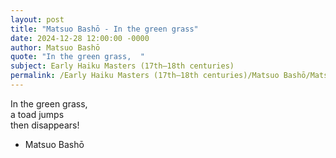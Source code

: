 ```yaml
---
layout: post
title: "Matsuo Bashō - In the green grass"
date: 2024-12-28 12:00:00 -0000
author: Matsuo Bashō
quote: "In the green grass,  "
subject: Early Haiku Masters (17th–18th centuries)
permalink: /Early Haiku Masters (17th–18th centuries)/Matsuo Bashō/Matsuo Bashō - In the green grass
---
```


In the green grass,  
a toad jumps  
then disappears!

- Matsuo Bashō
